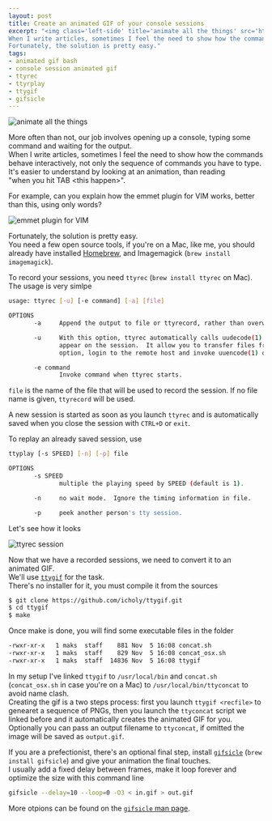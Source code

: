 ```yaml
---
layout: post
title: Create an animated GIF of your console sessions
excerpt: "<img class='left-side' title='animate all the things' src='http://s2.quickmeme.com/img/32/325fc351053e41d230961a71308d37937e68192130d11a82308ae619571ef942.jpg'>More often than not, our job involves opening up a console, typing some command and waiting for the output.   
When I write articles, sometimes I feel the need to show how the commands behave interactively, not only the sequence of commands you have to type.  
Fortunately, the solution is pretty easy."
tags:
- animated gif bash
- console session animated gif
- ttyrec
- ttyrplay
- ttygif
- gifsicle
---
```




![animate all the things](http://s2.quickmeme.com/img/32/325fc351053e41d230961a71308d37937e68192130d11a82308ae619571ef942.jpg)

More often than not, our job involves opening up a console, typing some command and waiting for the output.   
When I write articles, sometimes I feel the need to show how the commands behave interactively, not only the sequence of commands you have to type.  
It's easier to understand by looking at an animation, than reading  
"when you hit TAB \<this happen\>".  

For example, can you explain how the emmet plugin for VIM works, better than this, using only words?   

![emmet plugin for VIM](https://qiita-image-store.s3.amazonaws.com/0/38647/86b91c27-f894-c969-89b0-5846408ad1db.gif)

Fortunately, the solution is pretty easy.   
You need a few open source tools, if you're on a Mac, like me, you should already have installed [Homebrew](http://brew.sh/), and Imagemagick (`brew install imagemagick`).  
 
To record your sessions, you need `ttyrec` (`brew install ttyrec` on Mac).  
The usage is very simlpe  

```bash
usage: ttyrec [-u] [-e command] [-a] [file]

OPTIONS
       -a     Append the output to file or ttyrecord, rather than overwriting it.

       -u     With this option, ttyrec automatically calls uudecode(1) and  saves  its  output  when  uuencoded  data
              appear on the session.  It allow you to transfer files from remote host.  You can call ttyrec with this
              option, login to the remote host and invoke uuencode(1) on it for the file you want to transfer.

       -e command
              Invoke command when ttyrec starts.
```

`file` is the name of the file that will be used to record the session. If no file name is given, `ttyrecord` will be used.   

A new session is started as soon as you launch `ttyrec` and is automatically saved when you close the session with `CTRL+D` or `exit`.   

To replay an already saved session, use 

```bash
ttyplay [-s SPEED] [-n] [-p] file

OPTIONS
       -s SPEED
              multiple the playing speed by SPEED (default is 1).

       -n     no wait mode.  Ignore the timing information in file.

       -p     peek another person's tty session.
```



Let's see how it looks

![ttyrec session](http://i.imgur.com/q7NHxN0.gif)

Now that we have a recorded sessions, we need to convert it to an animated GIF.   
We'll use [`ttygif`](https://github.com/icholy/ttygif) for the task.  
There's no installer for it, you must compile it from the sources

```bash
$ git clone https://github.com/icholy/ttygif.git
$ cd ttygif
$ make
```

Once make is done, you will find some executable files in the folder

```bash
-rwxr-xr-x   1 maks  staff    881 Nov  5 16:08 concat.sh
-rwxr-xr-x   1 maks  staff    829 Nov  5 16:08 concat_osx.sh
-rwxr-xr-x   1 maks  staff  14836 Nov  5 16:08 ttygif
```

In my setup I've linked `ttygif` to `/usr/local/bin`  and `concat.sh` (`concat_osx.sh` in case you're on a Mac) to `/usr/local/bin/ttyconcat` to avoid name clash.  
Creating the gif is a two steps process: first you launch `ttygif <recfile>` to genearet a sequence of PNGs, then you launch the `ttyconcat` script we linked before and it automatically creates the animated GIF for you.  
Optionally you can pass an output filename to `ttyconcat`, if omitted the image will be saved as `output.gif`.  
  
If you are a prefectionist, there's an optional final step, install [`gifsicle`](http://www.lcdf.org/gifsicle/) (`brew install gifsicle`) and give your animation the final touches.   
I usually add a fixed delay between frames, make it loop forever and optimize the size with this command line

```bash
gifsicle --delay=10 --loop=0 -O3 < in.gif > out.gif
```

More otpions can be found on the [`gifsicle` man page](http://www.lcdf.org/gifsicle/man.html).

